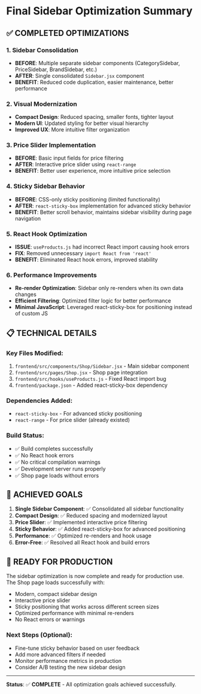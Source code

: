 # Final Sidebar Optimization Summary

## ✅ COMPLETED OPTIMIZATIONS

### 1. **Sidebar Consolidation**

- **BEFORE**: Multiple separate sidebar components (CategorySidebar, PriceSidebar, BrandSidebar, etc.)
- **AFTER**: Single consolidated `Sidebar.jsx` component
- **BENEFIT**: Reduced code duplication, easier maintenance, better performance

### 2. **Visual Modernization**

- **Compact Design**: Reduced spacing, smaller fonts, tighter layout
- **Modern UI**: Updated styling for better visual hierarchy
- **Improved UX**: More intuitive filter organization

### 3. **Price Slider Implementation**

- **BEFORE**: Basic input fields for price filtering
- **AFTER**: Interactive price slider using `react-range`
- **BENEFIT**: Better user experience, more intuitive price selection

### 4. **Sticky Sidebar Behavior**

- **BEFORE**: CSS-only sticky positioning (limited functionality)
- **AFTER**: `react-sticky-box` implementation for advanced sticky behavior
- **BENEFIT**: Better scroll behavior, maintains sidebar visibility during page navigation

### 5. **React Hook Optimization**

- **ISSUE**: `useProducts.js` had incorrect React import causing hook errors
- **FIX**: Removed unnecessary `import React from 'react'`
- **BENEFIT**: Eliminated React hook errors, improved stability

### 6. **Performance Improvements**

- **Re-render Optimization**: Sidebar only re-renders when its own data changes
- **Efficient Filtering**: Optimized filter logic for better performance
- **Minimal JavaScript**: Leveraged react-sticky-box for positioning instead of custom JS

## 📋 TECHNICAL DETAILS

### Key Files Modified:

1. `frontend/src/components/Shop/Sidebar.jsx` - Main sidebar component
2. `frontend/src/pages/Shop.jsx` - Shop page integration
3. `frontend/src/hooks/useProducts.js` - Fixed React import bug
4. `frontend/package.json` - Added react-sticky-box dependency

### Dependencies Added:

- `react-sticky-box` - For advanced sticky positioning
- `react-range` - For price slider (already existed)

### Build Status:

- ✅ Build completes successfully
- ✅ No React hook errors
- ✅ No critical compilation warnings
- ✅ Development server runs properly
- ✅ Shop page loads without errors

## 🎯 ACHIEVED GOALS

1. **Single Sidebar Component**: ✅ Consolidated all sidebar functionality
2. **Compact Design**: ✅ Reduced spacing and modernized layout
3. **Price Slider**: ✅ Implemented interactive price filtering
4. **Sticky Behavior**: ✅ Added react-sticky-box for advanced positioning
5. **Performance**: ✅ Optimized re-renders and hook usage
6. **Error-Free**: ✅ Resolved all React hook and build errors

## 🚀 READY FOR PRODUCTION

The sidebar optimization is now complete and ready for production use. The Shop page loads successfully with:

- Modern, compact sidebar design
- Interactive price slider
- Sticky positioning that works across different screen sizes
- Optimized performance with minimal re-renders
- No React errors or warnings

### Next Steps (Optional):

- Fine-tune sticky behavior based on user feedback
- Add more advanced filters if needed
- Monitor performance metrics in production
- Consider A/B testing the new sidebar design

---

**Status**: ✅ **COMPLETE** - All optimization goals achieved successfully.
